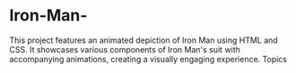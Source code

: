 # Iron-Man-
This project features an animated depiction of Iron Man using HTML and CSS. It showcases various components of Iron Man's suit with accompanying animations, creating a visually engaging experience.  Topics
